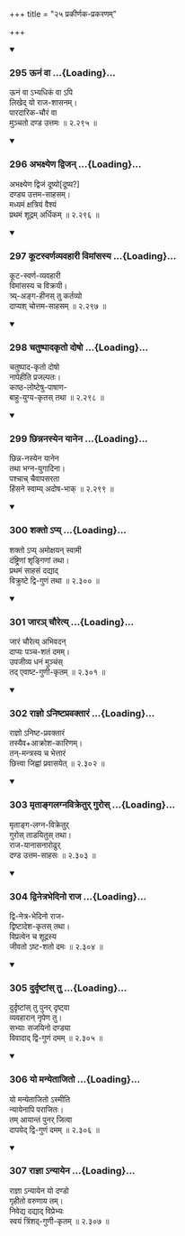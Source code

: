 +++
title = "२५ प्रकीर्णक-प्रकरणम्"

+++

<div class="js_include" includetitle="true" newlevelforh1="3" unfilled url="/kalpAntaram/smRtiH/yAjJNavalkyaH/mUlam/02_vyavahAraH/25_prakIrNaka-prakaraNam/295_UnaM_vA.md">
<details open><summary><h3>295 ऊनं वा ...{Loading}...</h3></summary>

ऊनं वा ऽभ्यधिकं वा ऽपि  
लिखेद् यो राज-शासनम्।  
पारदारिक-चौरं वा  
मुञ्चतो दण्ड उत्तमः  ॥ २.२९५ ॥
</details>
</div>
<div class="js_include" includetitle="true" newlevelforh1="3" unfilled url="/kalpAntaram/smRtiH/yAjJNavalkyaH/mUlam/02_vyavahAraH/25_prakIrNaka-prakaraNam/296_abhaxyeNa_dvijan.md">
<details open><summary><h3>296 अभक्ष्येण द्विजन् ...{Loading}...</h3></summary>

अभक्ष्येण द्विजं दूष्यो[दूष्य?]  
दण्ड्य उत्तम-साहसम्।  
मध्यमं क्षत्रियं वैश्यं  
प्रथमं शूद्रम् अर्धिकम्  ॥ २.२९६ ॥
</details>
</div>
<div class="js_include" includetitle="true" newlevelforh1="3" unfilled url="/kalpAntaram/smRtiH/yAjJNavalkyaH/mUlam/02_vyavahAraH/25_prakIrNaka-prakaraNam/297_kUTasvarNavyavahArI_vimAMsasya.md">
<details open><summary><h3>297 कूटस्वर्णव्यवहारी विमांसस्य ...{Loading}...</h3></summary>

कूट-स्वर्ण-व्यवहारी  
विमांसस्य च विक्रयी।  
त्र्य्-अङ्ग-हीनस् तु कर्तव्यो  
दाप्यश् चोत्तम-साहसम्  ॥ २.२९७ ॥
</details>
</div>
<div class="js_include" includetitle="true" newlevelforh1="3" unfilled url="/kalpAntaram/smRtiH/yAjJNavalkyaH/mUlam/02_vyavahAraH/25_prakIrNaka-prakaraNam/298_chatuShpAdakRto_doSho.md">
<details open><summary><h3>298 चतुष्पादकृतो दोषो ...{Loading}...</h3></summary>

चतुष्पाद-कृतो दोषो  
नापेहीति प्रजल्पतः।  
काष्ठ-लोष्टेषु-पाषाण-  
बाहु-युग्य-कृतस् तथा  ॥ २.२९८ ॥
</details>
</div>
<div class="js_include" includetitle="true" newlevelforh1="3" unfilled url="/kalpAntaram/smRtiH/yAjJNavalkyaH/mUlam/02_vyavahAraH/25_prakIrNaka-prakaraNam/299_Chinnanasyena_yAnena.md">
<details open><summary><h3>299 छिन्ननस्येन यानेन ...{Loading}...</h3></summary>

छिन्न-नस्येन यानेन  
तथा भग्न-युगादिना।  
पश्चाच् चैवापसरता  
हिंसने स्वाम्य् अदोष-भाक्  ॥ २.२९९ ॥
</details>
</div>
<div class="js_include" includetitle="true" newlevelforh1="3" unfilled url="/kalpAntaram/smRtiH/yAjJNavalkyaH/mUlam/02_vyavahAraH/25_prakIrNaka-prakaraNam/300_shakto.apy.md">
<details open><summary><h3>300 शक्तो ऽप्य् ...{Loading}...</h3></summary>

शक्तो ऽप्य् अमोक्षयन् स्वामी  
दंष्ट्रिणां शृङ्गिणां तथा।  
प्रथमं साहसं दद्याद्  
विक्रुष्टे द्वि-गुणं तथा  ॥ २.३०० ॥
</details>
</div>
<div class="js_include" includetitle="true" newlevelforh1="3" unfilled url="/kalpAntaram/smRtiH/yAjJNavalkyaH/mUlam/02_vyavahAraH/25_prakIrNaka-prakaraNam/301_jAra~n_chaurety.md">
<details open><summary><h3>301 जारञ् चौरेत्य् ...{Loading}...</h3></summary>

जारं चौरेत्य् अभिवदन्  
दाप्यः पञ्च-शतं दमम्।  
उपजीव्य धनं मुञ्चंस्  
तद् एवाष्ट-गुणी-कृतम्  ॥ २.३०१ ॥
</details>
</div>
<div class="js_include" includetitle="true" newlevelforh1="3" unfilled url="/kalpAntaram/smRtiH/yAjJNavalkyaH/mUlam/02_vyavahAraH/25_prakIrNaka-prakaraNam/302_rAjno.aniShTapravaktAraM.md">
<details open><summary><h3>302 राज्ञो ऽनिष्टप्रवक्तारं ...{Loading}...</h3></summary>

राज्ञो ऽनिष्ट-प्रवक्तारं  
तस्यैव+आक्रोश-कारिणम्।  
तन्-मन्त्रस्य च भेत्तारं  
छित्त्वा जिह्वां प्रवासयेत्  ॥ २.३०२ ॥
</details>
</div>
<div class="js_include" includetitle="true" newlevelforh1="3" unfilled url="/kalpAntaram/smRtiH/yAjJNavalkyaH/mUlam/02_vyavahAraH/25_prakIrNaka-prakaraNam/303_mRtAngalagnavikretur_guros.md">
<details open><summary><h3>303 मृताङ्गलग्नविक्रेतुर् गुरोस् ...{Loading}...</h3></summary>

मृताङ्ग-लग्न-विक्रेतुर्  
गुरोस् ताडयितुस् तथा।  
राज-यानासनारोढुर्  
दण्ड उत्तम-साहसः  ॥ २.३०३ ॥
</details>
</div>
<div class="js_include" includetitle="true" newlevelforh1="3" unfilled url="/kalpAntaram/smRtiH/yAjJNavalkyaH/mUlam/02_vyavahAraH/25_prakIrNaka-prakaraNam/304_dvinetrabhedino_rAja.md">
<details open><summary><h3>304 द्विनेत्रभेदिनो राज ...{Loading}...</h3></summary>

द्वि-नेत्र-भेदिनो राज-  
द्विष्टादेश-कृतस् तथा।  
विप्रत्वेन च शूद्रस्य  
जीवतो ऽष्ट-शतो दमः  ॥ २.३०४ ॥
</details>
</div>
<div class="js_include" includetitle="true" newlevelforh1="3" unfilled url="/kalpAntaram/smRtiH/yAjJNavalkyaH/mUlam/02_vyavahAraH/25_prakIrNaka-prakaraNam/305_durdRShTAMs_tu.md">
<details open><summary><h3>305 दुर्दृष्टांस् तु ...{Loading}...</h3></summary>

दुर्दृष्टांस् तु पुनर् दृष्ट्वा  
व्यवहारान् नृपेण तु।  
सभ्याः सजयिनो दण्ड्या  
विवादाद् द्वि-गुणं दमम्  ॥ २.३०५ ॥
</details>
</div>
<div class="js_include" includetitle="true" newlevelforh1="3" unfilled url="/kalpAntaram/smRtiH/yAjJNavalkyaH/mUlam/02_vyavahAraH/25_prakIrNaka-prakaraNam/306_yo_manyetAjito.md">
<details open><summary><h3>306 यो मन्येताजितो ...{Loading}...</h3></summary>

यो मन्येताजितो ऽस्मीति  
न्यायेनापि पराजितः।  
तम् आयान्तं पुनर् जित्वा  
दापयेद् द्वि-गुणं दमम्  ॥ २.३०६ ॥
</details>
</div>
<div class="js_include" includetitle="true" newlevelforh1="3" unfilled url="/kalpAntaram/smRtiH/yAjJNavalkyaH/mUlam/02_vyavahAraH/25_prakIrNaka-prakaraNam/307_rAjnA.anyAyena.md">
<details open><summary><h3>307 राज्ञा ऽन्यायेन ...{Loading}...</h3></summary>

राज्ञा ऽन्यायेन यो दण्डो  
गृहीतो वरुणाय तम्।  
निवेद्य दद्याद् विप्रेभ्यः  
स्वयं त्रिंशद्-गुणी-कृतम्  ॥ २.३०७ ॥
</details>
</div>

